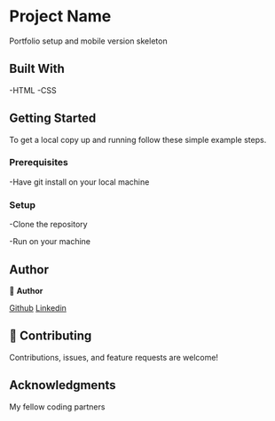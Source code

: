
# Project Name
 Portfolio setup and mobile version skeleton

## Built With

-HTML
-CSS


## Getting Started


To get a local copy up and running follow these simple example steps.

### Prerequisites

-Have git install on your local machine

### Setup

-Clone the repository 

-Run on your machine


## Author
👤 **Author**

[Github](https://github.com/gbengacode)
[Linkedin](https://www.linkedin.com/in/emmanuel-gbenga/)


## 🤝 Contributing

Contributions, issues, and feature requests are welcome!



## Acknowledgments

My fellow coding partners
